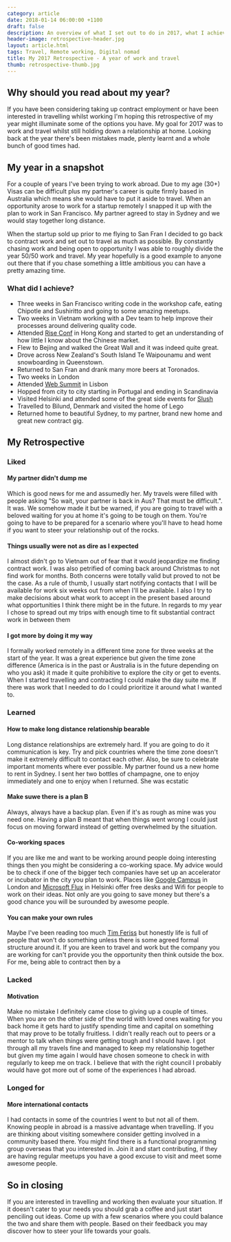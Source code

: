 ```yaml
--- 
category: article 
date: 2018-01-14 06:00:00 +1100 
draft: false 
description: An overview of what I set out to do in 2017, what I achieved and what I could have done better 
header-image: retrospective-header.jpg
layout: article.html 
tags: Travel, Remote working, Digital nomad 
title: My 2017 Retrospective - A year of work and travel 
thumb: retrospective-thumb.jpg
--- 
```

## Why should you read about my year? 
If you have been considering taking up contract employment or have been interested in travelling whilst working I'm hoping this retrospective of my year might illuminate some of the options you have. My goal for 2017 was to work and travel whilst still holding down a relationship at home. Looking back at the year there's been mistakes made, plenty learnt and a whole bunch of good times had. 

## My year in a snapshot 
For a couple of years I've been trying to work abroad. Due to my age (30+) Visas can be difficult plus my partner's career is quite firmly based in Australia which means she would have to put it aside to travel. When an opportunity arose to work for a startup remotely I snapped it up with the plan to work in San Francisco. My partner agreed to stay in Sydney and we would stay together long distance. 

When the startup sold up prior to me flying to San Fran I decided to go back to contract work and set out to travel as much as possible. By constantly chasing work and being open to opportunity I was able to roughly divide the year 50/50 work and travel. My year hopefully is a good example to anyone out there that if you chase something a little ambitious you can have a pretty amazing time. 

### What did I achieve? 
* Three weeks in San Francisco writing code in the workshop cafe, eating Chipotle and Sushiritto and going to some amazing meetups. 
* Two weeks in Vietnam working with a Dev team to help improve their processes around delivering quality code. 
* Attended [Rise Conf](https://riseconf.com/) in Hong Kong and started to get an understanding of how little I know about the Chinese market.  
* Flew to Bejing and walked the Great Wall and it was indeed quite great. 
* Drove across New Zealand's South Island Te Waipounamu and went snowboarding in Queenstown.  
* Returned to San Fran and drank many more beers at Toronados. 
* Two weeks in London 
* Attended [Web Summit](https://websummit.com/) in Lisbon 
* Hopped from city to city starting in Portugal and ending in Scandinavia 
* Visited Helsinki and attended some of the great side events for [Slush](http://www.slush.org/) 
* Travelled to Bilund, Denmark and visited the home of Lego 
* Returned home to beautiful Sydney, to my partner, brand new home and great new contract gig. 

## My Retrospective 
### Liked 
#### My partner didn't dump me  
Which is good news for me and assumedly her. My travels were filled with people asking "So wait, your partner is back in Aus? That must be difficult.". It was. We somehow made it but be warned, if you are going to travel with a beloved waiting for you at home it's going to be tough on them. You're going to have to be prepared for a scenario where you'll have to head home if you want to steer your relationship out of the rocks.  

#### Things usually were not as dire as I expected 
I almost didn't go to Vietnam out of fear that it would jeopardize me finding contract work. I was also petrified of coming back around Christmas to not find work for months. Both concerns were totally valid but proved to not be the case. As a rule of thumb, I usually start notifying contacts that I will be available for work six weeks out from when I'll be available. I also I try to make decisions about what work to accept in the present based around what opportunities I think there might be in the future. In regards to my year I chose to spread out my trips with enough time to fit substantial contract work in between them 

#### I got more by doing it my way 
I formally worked remotely in a different time zone for three weeks at the start of the year. It was a great experience but given the time zone difference (America is in the past or Australia is in the future depending on who you ask) it made it quite prohibitive to explore the city or get to events. When I started travelling and contracting I could make the day suite me. If there was work that I needed to do I could prioritize it around what I wanted to. 

### Learned 
#### How to make long distance relationship bearable 
Long distance relationships are extremely hard. If you are going to do it communication is key. Try and pick countries where the time zone doesn't make it extremely difficult to contact each other. Also, be sure to celebrate important moments where ever possible. My partner found us a new home to rent in Sydney. I sent her two bottles of champagne, one to enjoy immediately and one to enjoy when I returned. She was ecstatic 

#### Make suwe there is a plan B 
Always, always have a backup plan. Even if it's as rough as mine was you need one. Having a plan B meant that when things went wrong I could just focus on moving forward instead of getting overwhelmed by the situation. 

#### Co-working spaces 
If you are like me and want to be working around people doing interesting things then you might be considering a co-working space. My advice would be to check if one of the bigger tech companies have set up an accelerator or incubator in the city you plan to work. Places like [Google Campus](https://www.campus.co/london/en/about/) in London and [Microsoft Flux](http://www.microsoftflux.com/) in Helsinki offer free desks and Wifi for people to work on their ideas. Not only are you going to save money but there's a good chance you will be surounded by awesome people. 

#### You can make your own rules 
Maybe I've been reading too much [Tim Feriss](https://tim.blog/) but honestly life is full of people that won't do something unless there is some agreed formal structure around it. If you are keen to travel and work but the company you are working for can't provide you the opportunity then think outside the box. For me, being able to contract then by a  

### Lacked 
#### Motivation 
Make no mistake I definitely came close to giving up a couple of times. When you are on the other side of the world with loved ones waiting for you back home it gets hard to justify spending time and capital on something that may prove to be totally fruitless. I didn't really reach out to peers or a mentor to talk when things were getting tough and I should have. I got through all my travels fine and managed to keep my relationship together but given my time again I would have chosen someone to check in with regularly to keep me on track. I believe that with the right council I probably would have got more out of some of the experiences I had abroad. 

### Longed for 
#### More international contacts 
I had contacts in some of the countries I went to but not all of them. Knowing people in abroad is a massive advantage when travelling. If you are thinking about visiting somewhere consider getting involved in a community based there. You might find there is a functional programming group overseas that you interested in. Join it and start contributing, if they are having regular meetups you have a good excuse to visit and meet some awesome people. 

## So in closing 
If you are interested in travelling and working then evaluate your situation. If it doesn't cater to your needs you should grab a coffee and just start penciling out ideas. Come up with a few scenarios where you could balance the two and share them with people. Based on their feedback you may discover how to steer your life towards your goals.